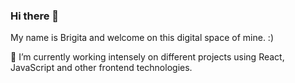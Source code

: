 ### Hi there 👋

My name is Brigita and welcome on this digital space of mine. :) 

🔭 I’m currently working intensely on different projects using React, JavaScript and other frontend technologies. 


